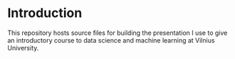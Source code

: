 # Introduction
This repository hosts source files for building the presentation I use to give an introductory course to data science and machine learning at Vilnius University.
